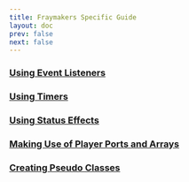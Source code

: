 ```yaml
---
title: Fraymakers Specific Guide
layout: doc
prev: false
next: false
---
```

### [Using Event Listeners](./EventListeners.md)
### [Using Timers](./Timers.md)
### [Using Status Effects](./StatusEffects.md)
### [Making Use of Player Ports and Arrays](./MakingUseOfPorts.md)
### [Creating Pseudo Classes](./PseudoClasses.md)
